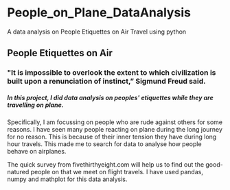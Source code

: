 # People_on_Plane_DataAnalysis
A data analysis on People Etiquettes on Air Travel using python

## People Etiquettes on Air
### "It is impossible to overlook the extent to which civilization is built upon a renunciation of instinct,” Sigmund Freud said.

##### In this project, I did data analysis on peoples' etiquettes while they are travelling on plane. 
Specifically, I am focussing on people who are rude against others for some reasons. I have seen many people reacting on plane during the long journey for no reason. This is because of their inner tension they have during long hour travels. This made me to search for data to analyse how people behave on airplanes.

The quick survey from fivethirthyeight.com will help us to find out the good-natured people on that we meet on flight travels.
I have used pandas, numpy and mathplot for this data analysis.
